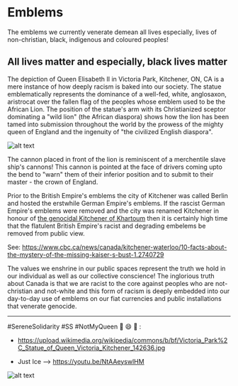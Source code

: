 # Emblems
The emblems we currently venerate demean all lives especially, lives of non-christian, black, indigenous and coloured peoples!

## All lives matter and especially, black lives matter

The depiction of Queen Elisabeth II in Victoria Park, Kitchener, ON, CA is a mere instance of how deeply racism is baked into our society. The statue emblematically represents the dominance of a well-fed, white, anglosaxon, aristrocat over the fallen flag of the peoples whose emblem used to be the African Lion. The position of the statue's arm with its Christianized sceptor dominating a "wild lion" (the African diaspora) shows how the lion has been tamed into submission throughout the world by the prowess of the mighty queen of England and the ingenuity of "the civilized English diaspora".  

![alt text](https://whoacanada.files.wordpress.com/2011/05/victoriapark3.jpg "Venerated emblems of atrocities committed against non-anglosaxon peoples")

The cannon placed in front of the lion is reminiscent of a merchentile slave ship's cannons! This cannon is pointed at the face of drivers coming upto the bend to "warn" them of their inferior position and to submit to their master - the crown of England. 

Prior to the British Empire's emblems the city of Kitchener was called Berlin and hosted the erstwhile German Empire's emblems. If the rascist German Empire's emblems were removed and the city was renamed Kitchener in honour of [the genocidal Kitchener of Khartoum](https://en.wikipedia.org/wiki/Herbert_Kitchener,_1st_Earl_Kitchener) then it is certainly high time that the flatulent British Empire's racist and degrading embelems be removed from public view. 

See: https://www.cbc.ca/news/canada/kitchener-waterloo/10-facts-about-the-mystery-of-the-missing-kaiser-s-bust-1.2740729

The values we enshrine in our public spaces represent the truth we hold in our individual as well as our collective conscience! The inglorious truth about Canada is that we are racist to the core against peoples who are not-christian and not-white and this form of racism is deeply embedded into our day-to-day use of emblems on our fiat currencies and public installations that venerate genocide.

---

#SereneSolidarity #SS #NotMyQueen :middle_finger: :smile: :middle_finger: : 

  - https://upload.wikimedia.org/wikipedia/commons/b/bf/Victoria_Park%2C_Statue_of_Queen_Victoria_Kitchener_142636.jpg

  - Just Ice --> https://youtu.be/NtAAeyswlHM

![alt text](https://cdn.vox-cdn.com/thumbor/pGTW7V-cKoyt7I72N-2qUmKRU4Y=/0x0:840x300/720x0/filters:focal(0x0:840x300):format(webp):no_upscale()/cdn.vox-cdn.com/uploads/chorus_asset/file/4027016/all%20lives%20matter%20cartoon.png)
